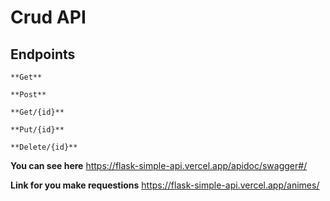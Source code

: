 # Crud API

## Endpoints
`**Get**`

`**Post**`

`**Get/{id}**`

`**Put/{id}**`

`**Delete/{id}**`

**You can see here**
<https://flask-simple-api.vercel.app/apidoc/swagger#/>


**Link for you make requestions**
<https://flask-simple-api.vercel.app/animes/>

